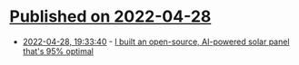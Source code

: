 # [Published on 2022-04-28](index.md)

* [2022-04-28, 19:33:40](https://news.ycombinator.com/item?id=31197170) - [I built an open-source, AI-powered solar panel that's 95% optimal](https://www.jackogrady.me/reinforcement-learning-solar/research-summary)
